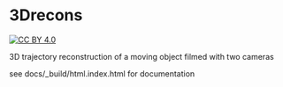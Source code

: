 # 3Drecons

[![CC BY 4.0][cc-by-shield]][cc-by]

3D trajectory reconstruction of a moving object filmed with two cameras

see docs/_build/html.index.html for documentation

[cc-by]: http://creativecommons.org/licenses/by/4.0/
[cc-by-shield]: https://img.shields.io/badge/License-CC%20BY%204.0-lightgrey.svg